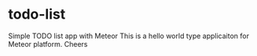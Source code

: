 # todo-list
Simple TODO list app with Meteor
This is a hello world type applicaiton for Meteor platform.
Cheers

